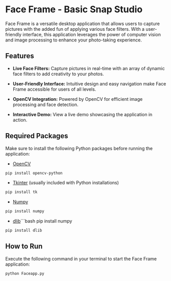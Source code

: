 # Face Frame - Basic Snap Studio
Face Frame is a versatile desktop application that allows users to capture pictures with the added fun of applying various face filters. With a user-friendly interface, this application leverages the power of computer vision and image processing to enhance your photo-taking experience.

## Features

- **Live Face Filters:** Capture pictures in real-time with an array of dynamic face filters to add creativity to your photos.

- **User-Friendly Interface:** Intuitive design and easy navigation make Face Frame accessible for users of all levels.

- **OpenCV Integration:** Powered by OpenCV for efficient image processing and face detection.

- **Interactive Demo:** View a live demo showcasing the application in action.

## Required Packages

Make sure to install the following Python packages before running the application:

- [OpenCV](https://pypi.org/project/opencv-python/)

```bash
pip install opencv-python
```

- [Tkinter](https://docs.python.org/3/library/tkinter.html) (usually included with Python installations)

```bash
pip install tk
```

- [Numpy](https://numpy.org/)

```bash
pip install numpy
```

- [dlib](http://dlib.net/)```bash
pip install numpy

```bash
pip install dlib
```

## How to Run

Execute the following command in your terminal to start the Face Frame application:

```bash
python Faceapp.py
```